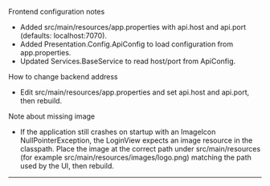 Frontend configuration notes

- Added src/main/resources/app.properties with api.host and api.port (defaults: localhost:7070).
- Added Presentation.Config.ApiConfig to load configuration from app.properties.
- Updated Services.BaseService to read host/port from ApiConfig.

How to change backend address

- Edit src/main/resources/app.properties and set api.host and api.port, then rebuild.

Note about missing image

- If the application still crashes on startup with an ImageIcon NullPointerException, the LoginView expects an image resource in the classpath. Place the image at the correct path under src/main/resources (for example src/main/resources/images/logo.png) matching the path used by the UI, then rebuild.

---